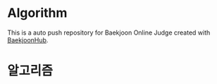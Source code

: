 # Algorithm
This is a auto push repository for Baekjoon Online Judge created with [BaekjoonHub](https://github.com/BaekjoonHub/BaekjoonHub).
# 알고리즘

